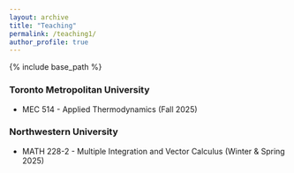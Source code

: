 ```yaml
---
layout: archive
title: "Teaching"
permalink: /teaching1/
author_profile: true
---
```


{% include base_path %}

### Toronto Metropolitan University

* MEC 514 - Applied Thermodynamics (Fall 2025)

### Northwestern University

* MATH 228-2 - Multiple Integration and Vector Calculus (Winter & Spring 2025)
